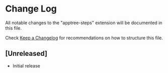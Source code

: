 # Change Log

All notable changes to the "apptree-steps" extension will be documented in this file.

Check [Keep a Changelog](http://keepachangelog.com/) for recommendations on how to structure this file.

## [Unreleased]

- Initial release